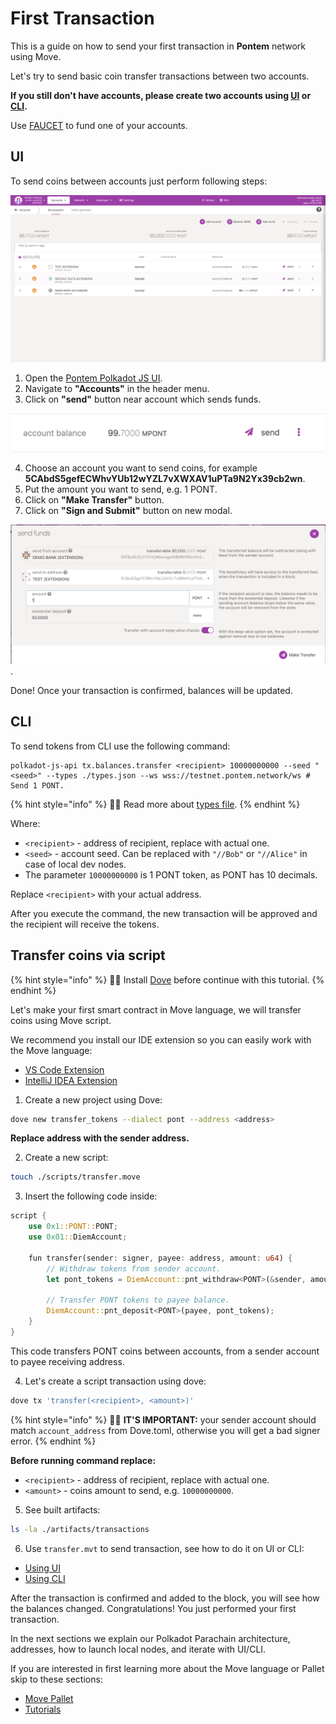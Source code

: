 # First Transaction

This is a guide on how to send your first transaction in **Pontem** network using Move.

Let's try to send basic coin transfer transactions between two accounts.

**If you still don't have accounts, please create two accounts using [UI](./ui.md#account-creation) or [CLI](./cli.md#account-creation).**

Use [FAUCET](https://t.me/pontem_faucet_bot) to fund one of your accounts.

## UI

To send coins between accounts just perform following steps:

![Account](/assets/accounts.png "Account")

1. Open the [Pontem Polkadot JS UI](https://polkadot.js.org/apps/?rpc=wss%3A%2F%2Ftestnet.pontem.network%2Fws#/accounts).
2. Navigate to **"Accounts"** in the header menu.
3. Click on **"send"** button near account which sends funds.

![Send](/assets/send.png "Send")

4. Choose an account you want to send coins, for example **5CAbdS5gefECWhvYUb12wYZL7vXWXAV1uPTa9N2Yx39cb2wn**.
5. Put the amount you want to send, e.g. 1 PONT.
6. Click on **"Make Transfer"** button.
7. Click on **"Sign and Submit"** button on new modal.

![Send Form](/assets/send_form_1.png "Send Form").

Done! Once your transaction is confirmed, balances will be updated.

## CLI

To send tokens from CLI use the following command:

```text
polkadot-js-api tx.balances.transfer <recipient> 10000000000 --seed "<seed>" --types ./types.json --ws wss://testnet.pontem.network/ws # Send 1 PONT.
```

{% hint style="info" %}
🧙‍♂️ Read more about [types file](./cli.md#account-creation).
{% endhint %}

Where:
* `<recipient>` - address of recipient, replace with actual one.
* `<seed>` - account seed. Can be replaced with `"//Bob"` or `"//Alice"` in case of local dev nodes. 
* The parameter `10000000000` is 1 PONT token, as PONT has 10 decimals.

Replace `<recipient>` with your actual address.

After you execute the command, the new transaction will be approved and the recipient will receive the tokens.

## Transfer coins via script

{% hint style="info" %}
🧙‍♂️ Install [Dove](../move_vm/compiler_&_toolset.md) before continue with this tutorial.
{% endhint %}

Let's make your first smart contract in Move language, we will transfer coins using Move script.

We recommend you install our IDE extension so you can easily work with the Move language:

* [VS Code Extension](https://marketplace.visualstudio.com/items?itemName=PontemNetwork.move-language)
* [IntelliJ IDEA Extension](https://plugins.jetbrains.com/plugin/14721-move-language)

1. Create a new project using Dove:

```sh
dove new transfer_tokens --dialect pont --address <address>
```

**Replace address with the sender address.**

2. Create a new script:

```sh
touch ./scripts/transfer.move
```

3. Insert the following code inside:

```rust
script {
    use 0x1::PONT::PONT;
    use 0x01::DiemAccount;

    fun transfer(sender: signer, payee: address, amount: u64) {
        // Withdraw tokens from sender account.
        let pont_tokens = DiemAccount::pnt_withdraw<PONT>(&sender, amount);

        // Transfer PONT tokens to payee balance.
        DiemAccount::pnt_deposit<PONT>(payee, pont_tokens);
    }
}
```

This code transfers PONT coins between accounts, from a sender account to payee receiving address.

4. Let's create a script transaction using dove:

```sh
dove tx 'transfer(<recipient>, <amount>)'
```

{% hint style="info" %}
🧙‍♂️ **IT'S IMPORTANT:** your sender account should match `account_address` from Dove.toml, otherwise you will get a bad signer error.
{% endhint %}

**Before running command replace:**

* `<recipient>` - address of recipient, replace with actual one.
* `<amount>` - coins amount to send, e.g. `10000000000`.

5. See built artifacts:

```sh
ls -la ./artifacts/transactions
```

6. Use `transfer.mvt` to send transaction, see how to do it on UI or CLI:

* [Using UI](./ui.md#script)
* [Using CLI](./cli.md#script)

After the transaction is confirmed and added to the block, you will see how the balances changed.
Congratulations! You just performed your first transaction.

In the next sections we explain our Polkadot Parachain architecture, addresses, how to launch local nodes, and iterate with UI/CLI.

If you are interested in first learning more about the Move language or Pallet skip to these sections:

* [Move Pallet](../move_vm/README.md)
* [Tutorials](../tutorials/access_control.md)
